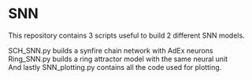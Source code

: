 # SNN

This repository contains 3 scripts useful to build 2 different SNN models.

SCH_SNN.py builds a synfire chain network with AdEx neurons  <br />
Ring_SNN.py builds a ring attractor model with the same neural unit  <br />
And lastly SNN_plotting.py contains all the code used for plotting.

